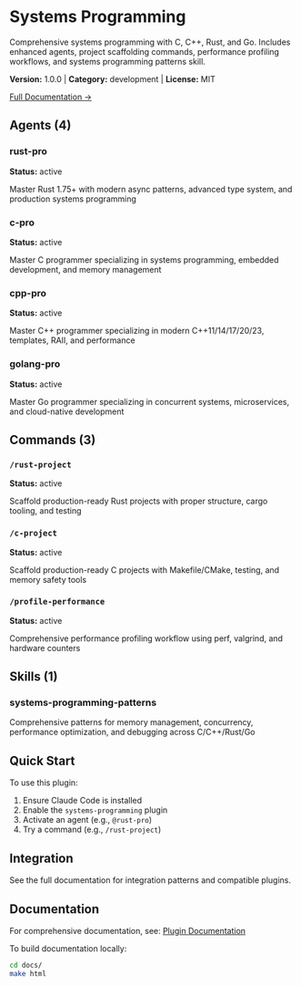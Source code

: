 # Systems Programming

Comprehensive systems programming with C, C++, Rust, and Go. Includes enhanced agents, project scaffolding commands, performance profiling workflows, and systems programming patterns skill.

**Version:** 1.0.0 | **Category:** development | **License:** MIT

[Full Documentation →](https://docs.example.com/plugins/systems-programming.html)

## Agents (4)

### rust-pro

**Status:** active

Master Rust 1.75+ with modern async patterns, advanced type system, and production systems programming

### c-pro

**Status:** active

Master C programmer specializing in systems programming, embedded development, and memory management

### cpp-pro

**Status:** active

Master C++ programmer specializing in modern C++11/14/17/20/23, templates, RAII, and performance

### golang-pro

**Status:** active

Master Go programmer specializing in concurrent systems, microservices, and cloud-native development

## Commands (3)

### `/rust-project`

**Status:** active

Scaffold production-ready Rust projects with proper structure, cargo tooling, and testing

### `/c-project`

**Status:** active

Scaffold production-ready C projects with Makefile/CMake, testing, and memory safety tools

### `/profile-performance`

**Status:** active

Comprehensive performance profiling workflow using perf, valgrind, and hardware counters

## Skills (1)

### systems-programming-patterns

Comprehensive patterns for memory management, concurrency, performance optimization, and debugging across C/C++/Rust/Go

## Quick Start

To use this plugin:

1. Ensure Claude Code is installed
2. Enable the `systems-programming` plugin
3. Activate an agent (e.g., `@rust-pro`)
4. Try a command (e.g., `/rust-project`)

## Integration

See the full documentation for integration patterns and compatible plugins.

## Documentation

For comprehensive documentation, see: [Plugin Documentation](https://docs.example.com/plugins/systems-programming.html)

To build documentation locally:

```bash
cd docs/
make html
```
